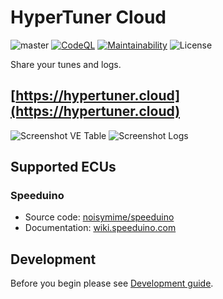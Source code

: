 # HyperTuner Cloud

![master](https://github.com/hyper-tuner/hyper-tuner-cloud/actions/workflows/lint.js.yml/badge.svg?branch=master)
[![CodeQL](https://github.com/hyper-tuner/hyper-tuner-cloud/actions/workflows/codeql-analysis.yml/badge.svg)](https://github.com/hyper-tuner/hyper-tuner-cloud/actions/workflows/codeql-analysis.yml)
[![Maintainability](https://api.codeclimate.com/v1/badges/d810354c0bca64ec9316/maintainability)](https://codeclimate.com/github/hyper-tuner/hyper-tuner-cloud/maintainability)
![License](https://img.shields.io/github/license/hyper-tuner/hyper-tuner-cloud)

Share your tunes and logs.

## [https://hypertuner.cloud](https://hypertuner.cloud)

![Screenshot VE Table](https://hypertuner.cloud/img/screen1.png)
![Screenshot Logs](https://hypertuner.cloud/img/screen2.png)

## Supported ECUs

### Speeduino

- Source code: [noisymime/speeduino](https://github.com/noisymime/speeduino)
- Documentation: [wiki.speeduino.com](https://wiki.speeduino.com/)

## Development

Before you begin please see [Development guide](https://github.com/hyper-tuner/hyper-tuner-cloud/blob/master/DEVELOPMENT.md).
